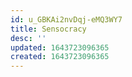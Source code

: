 ```yaml
---
id: u_GBKAi2nvDqj-eMQ3WY7
title: Sensocracy
desc: ''
updated: 1643723096365
created: 1643723096365
---
```


